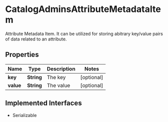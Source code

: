 

# CatalogAdminsAttributeMetadataItem

Attribute Metadata Item.  It can be utilized for storing abitrary key/value pairs of data related to an attribute.

## Properties

| Name | Type | Description | Notes |
|------------ | ------------- | ------------- | -------------|
|**key** | **String** | The key |  [optional] |
|**value** | **String** | The value |  [optional] |


## Implemented Interfaces

* Serializable


